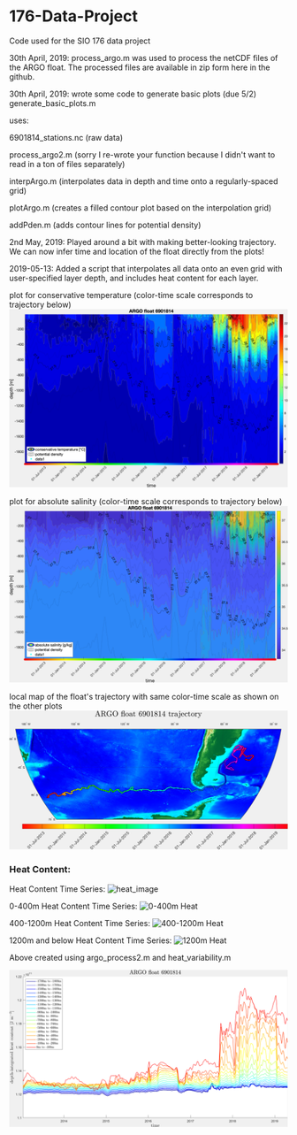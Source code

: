 # 176-Data-Project
Code used for the SIO 176 data project


30th April, 2019:
process_argo.m was used to process the netCDF files of the ARGO float. The processed files are available in zip form here in the github. 

30th April, 2019:
wrote some code to generate basic plots (due 5/2)
generate_basic_plots.m 

  uses:
  
  6901814_stations.nc (raw data)
  
  process_argo2.m (sorry I re-wrote your function because I didn't want to read in a ton of files separately)
  
  interpArgo.m (interpolates data in depth and time onto a regularly-spaced grid)
  
  plotArgo.m (creates a filled contour plot based on the interpolation grid)
  
  addPden.m (adds contour lines for potential density)
  
2nd May, 2019:
Played around a bit with making better-looking trajectory. We can now infer time and location of the float directly from the plots!

2019-05-13: Added a script that interpolates all data onto an even grid with user-specified layer depth, and includes heat content for each layer. 
  
plot for conservative temperature (color-time scale corresponds to trajectory below)
![conservative temperature plot](https://github.com/SawyerBrand/176-Data-Project/blob/master/figs/temperature_t.png)

plot for absolute salinity (color-time scale corresponds to trajectory below)
![absolute salinity plot](https://github.com/SawyerBrand/176-Data-Project/blob/master/figs/salinity_t.png)

local map of the float's trajectory with same color-time scale as shown on the other plots
![float trajectory](https://github.com/SawyerBrand/176-Data-Project/blob/master/figs/trajectory.png)


### Heat Content:

Heat Content Time Series:
![heat_image](https://user-images.githubusercontent.com/40899724/57598616-bcd87000-7508-11e9-9b16-e77b14ee5074.png)

0-400m Heat Content Time Series:
![0-400m Heat](https://user-images.githubusercontent.com/40899724/57598598-b0541780-7508-11e9-94f1-a806dcb1fbcd.png)

400-1200m Heat Content Time Series:
![400-1200m Heat](https://user-images.githubusercontent.com/40899724/57598604-b5b16200-7508-11e9-81a8-94133bb4ac8c.png)

1200m and below Heat Content Time Series:
![1200m Heat](https://user-images.githubusercontent.com/40899724/57598609-b813bc00-7508-11e9-8730-aa81c3047b35.png)

Above created using argo_process2.m and heat_variability.m

![HeatPhilipp](https://github.com/SawyerBrand/176-Data-Project/blob/master/figs/heatcontent.png)



